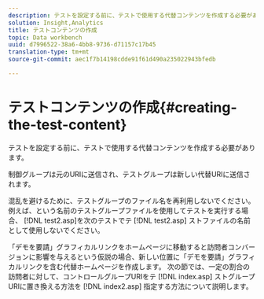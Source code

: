 ```yaml
---
description: テストを設定する前に、テストで使用する代替コンテンツを作成する必要があります。
solution: Insight,Analytics
title: テストコンテンツの作成
topic: Data workbench
uuid: d7996522-38a6-4bb8-9736-d71157c17b45
translation-type: tm+mt
source-git-commit: aec1f7b14198cdde91f61d490a235022943bfedb

---
```



# テストコンテンツの作成{#creating-the-test-content}

テストを設定する前に、テストで使用する代替コンテンツを作成する必要があります。

制御グループは元のURIに送信され、テストグループは新しい代替URIに送信されます。

混乱を避けるために、テストグループのファイル名を再利用しないでください。 例えば、という名前のテストグループファイルを使用してテストを実行する場合、 [!DNL test2.asp]を次のテストでテ [!DNL test2.asp] ストファイルの名前として使用しないでください。

「デモを要請」グラフィカルリンクをホームページに移動すると訪問者コンバージョンに影響を与えるという仮説の場合、新しい位置に「デモを要請」グラフィカルリンクを含む代替ホームページを作成します。 次の節では、一定の割合の訪問者に対して、コントロールグループURIをテ [!DNL index.asp] ストグループURIに置き換える方法を [!DNL index2.asp] 指定する方法について説明します。
